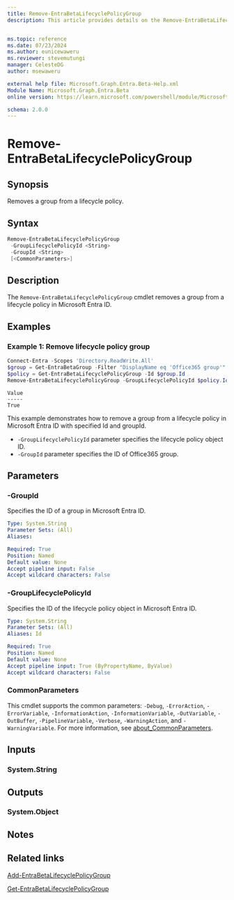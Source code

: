 ```yaml
---
title: Remove-EntraBetaLifecyclePolicyGroup
description: This article provides details on the Remove-EntraBetaLifecyclePolicyGroup command.


ms.topic: reference
ms.date: 07/23/2024
ms.author: eunicewaweru
ms.reviewer: stevemutungi
manager: CelesteDG
author: msewaweru

external help file: Microsoft.Graph.Entra.Beta-Help.xml
Module Name: Microsoft.Graph.Entra.Beta
online version: https://learn.microsoft.com/powershell/module/Microsoft.Graph.Entra.Beta/Remove-EntraBetaLifecyclePolicyGroup

schema: 2.0.0
---
```


# Remove-EntraBetaLifecyclePolicyGroup

## Synopsis

Removes a group from a lifecycle policy.

## Syntax

```powershell
Remove-EntraBetaLifecyclePolicyGroup
 -GroupLifecyclePolicyId <String>
 -GroupId <String>
 [<CommonParameters>]
```

## Description

The `Remove-EntraBetaLifecyclePolicyGroup` cmdlet removes a group from a lifecycle policy in Microsoft Entra ID.

## Examples

### Example 1: Remove lifecycle policy group

```powershell
Connect-Entra -Scopes 'Directory.ReadWrite.All'
$group = Get-EntraBetaGroup -Filter "DisplayName eq 'Office365 group'"
$policy = Get-EntraBetaLifecyclePolicyGroup -Id $group.Id
Remove-EntraBetaLifecyclePolicyGroup -GroupLifecyclePolicyId $policy.Id -GroupId $group.Id
```

```Output
Value
-----
True
```

This example demonstrates how to  remove a group from a lifecycle policy in Microsoft Entra ID with specified Id and groupId.

- `-GroupLifecyclePolicyId` parameter specifies the lifecycle policy object ID.  
- `-GroupId` parameter specifies the ID of Office365 group.

## Parameters

### -GroupId

Specifies the ID of a group in Microsoft Entra ID.

```yaml
Type: System.String
Parameter Sets: (All)
Aliases:

Required: True
Position: Named
Default value: None
Accept pipeline input: False
Accept wildcard characters: False
```

### -GroupLifecyclePolicyId

Specifies the ID of the lifecycle policy object in Microsoft Entra ID.

```yaml
Type: System.String
Parameter Sets: (All)
Aliases: Id

Required: True
Position: Named
Default value: None
Accept pipeline input: True (ByPropertyName, ByValue)
Accept wildcard characters: False
```

### CommonParameters

This cmdlet supports the common parameters: `-Debug`, `-ErrorAction`, `-ErrorVariable`, `-InformationAction`, `-InformationVariable`, `-OutVariable`, `-OutBuffer`, `-PipelineVariable`, `-Verbose`, `-WarningAction`, and `-WarningVariable`. For more information, see [about_CommonParameters](https://go.microsoft.com/fwlink/?LinkID=113216).

## Inputs

### System.String

## Outputs

### System.Object

## Notes

## Related links

[Add-EntraBetaLifecyclePolicyGroup](Add-EntraBetaLifecyclePolicyGroup.md)

[Get-EntraBetaLifecyclePolicyGroup](Get-EntraBetaLifecyclePolicyGroup.md)
